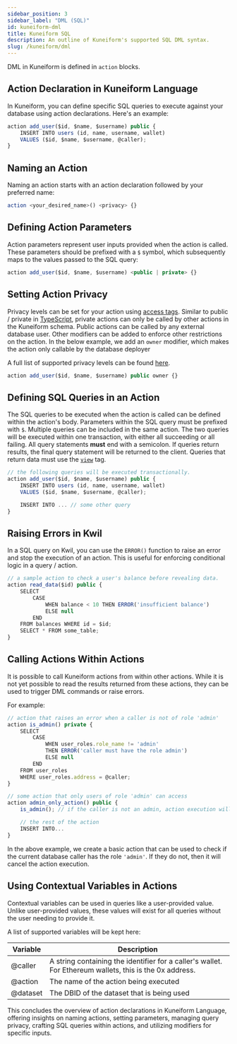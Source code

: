 ```yaml
---
sidebar_position: 3
sidebar_label: "DML (SQL)"
id: kuneiform-dml
title: Kuneiform SQL
description: An outline of Kuneiform's supported SQL DML syntax.
slug: /kuneiform/dml
---
```


DML in Kuneiform is defined in `action` blocks.

## Action Declaration in Kuneiform Language

In Kuneiform, you can define specific SQL queries to execute against your database using action declarations. Here's an example:

```typescript
action add_user($id, $name, $username) public {
    INSERT INTO users (id, name, username, wallet)
    VALUES ($id, $name, $username, @caller);
}
```

## Naming an Action

Naming an action starts with an action declaration followed by your preferred name:

```typescript
action <your_desired_name>() <privacy> {}
```

## Defining Action Parameters

Action parameters represent user inputs provided when the action is called. These parameters should be prefixed with a `$` symbol, which subsequently maps to the values passed to the SQL query:

```typescript
action add_user($id, $name, $username) <public | private> {}
```

## Setting Action Privacy

Privacy levels can be set for your action using [access tags](./supported-features#access-tags). Similar to public / private in [TypeScript](https://www.tutorialsteacher.com/typescript/data-modifiers), private actions can only be called by other actions in the Kuneiform schema. Public actions can be called by any external database user.  Other modifiers can be added to enforce other restrictions on the action.  In the below example, we add an `owner` modifier, which makes the action only callable by the database deployer

A full list of supported privacy levels can be found [here](./supported-features#access-tags).

```typescript
action add_user($id, $name, $username) public owner {}
```

## Defining SQL Queries in an Action

The SQL queries to be executed when the action is called can be defined within the action's body. Parameters within the SQL query must be prefixed with `$`.  Multiple queries can be included in the same action.  The two queries will be executed within one transaction, with either all succeeding or all failing. All query statements **must** end with a semicolon. If queries return results, the final query statement will be returned to the client.  Queries that return data must use the [`view`](./supported-features#access-tags) tag.

```typescript
// the following queries will be executed transactionally.
action add_user($id, $name, $username) public {
    INSERT INTO users (id, name, username, wallet)
    VALUES ($id, $name, $username, @caller);

    INSERT INTO ... // some other query
}
```

## Raising Errors in Kwil

In a SQL query on Kwil, you can use the `ERROR()` function to raise an error and stop the execution of an action. This is useful for enforcing conditional logic in a query / action.

```typescript
// a sample action to check a user's balance before revealing data.
action read_data($id) public {
    SELECT
        CASE
            WHEN balance < 10 THEN ERROR('insufficient balance')
            ELSE null
        END
    FROM balances WHERE id = $id;
    SELECT * FROM some_table;
}
```

## Calling Actions Within Actions

It is possible to call Kuneiform actions from within other actions.  While it is not yet possible to read the results returned from these actions, they can be used to trigger
DML commands or raise errors.

For example:

```typescript
// action that raises an error when a caller is not of role 'admin'
action is_admin() private {
    SELECT
        CASE
            WHEN user_roles.role_name != 'admin'
            THEN ERROR('caller must have the role admin')
            ELSE null
        END
    FROM user_roles
    WHERE user_roles.address = @caller;
}

// some action that only users of role 'admin' can access
action admin_only_action() public {
    is_admin(); // if the caller is not an admin, action execution will stop

    // the rest of the action
    INSERT INTO...
}
```

In the above example, we create a basic action that can be used to check if the current database caller has the role `'admin'`.  If they do not, then it will cancel the action execution.

## Using Contextual Variables in Actions

Contextual variables can be used in queries like a user-provided value.  Unlike user-provided values, these values will exist for all queries without the user needing to provide it.

A list of supported variables will be kept here:

| Variable | Description                                           |
|----------|-------------------------------------------------------|
| @caller  | A string containing the identifier for a caller's wallet.  For Ethereum wallets, this is the 0x address. |
| @action  | The name of the action being executed |
| @dataset | The DBID of the dataset that is being used |

This concludes the overview of action declarations in Kuneiform Language, offering insights on naming actions, setting parameters, managing query privacy, crafting SQL queries within actions, and utilizing modifiers for specific inputs.
